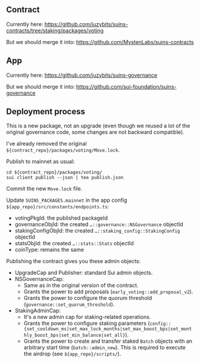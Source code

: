 ## Contract

Currently here:
https://github.com/juzybits/suins-contracts/tree/staking/packages/voting

But we should merge it into:
https://github.com/MystenLabs/suins-contracts

## App

Currently here:
https://github.com/juzybits/suins-governance

But we should merge it into:
https://github.com/sui-foundation/suins-governance

## Deployment process

This is a new package, not an upgrade (even though we reused a lot of the original governance code, some changes are not backward compatible).

I've already removed the original `${contract_repo}/packages/voting/Move.lock`.

Publish to mainnet as usual:
```shell
cd ${contract_repo}/packages/voting/
sui client publish --json | tee publish.json
```

Commit the new `Move.lock` file.

Update `SUINS_PACKAGES.mainnet` in the app config `${app_repo}/src/constants/endpoints.ts`:
- votingPkgId: the published packageId
- governanceObjId: the created `…::governance::NSGovernance` objectId
- stakingConfigObjId: the created `…::staking_config::StakingConfig` objectId
- statsObjId: the created `…::stats::Stats` objectId
- coinType: remains the same

Publishing the contract gives you these admin objects:
- UpgradeCap and Publisher: standard Sui admin objects.
- NSGovernanceCap:
  - Same as in the original version of the contract.
  - Grants the power to add proposals (`early_voting::add_proposal_v2`).
  - Grants the power to configure the quorum threshold (`governance::set_quorum_threshold`).
- StakingAdminCap:
  - It's a new admin cap for staking-related operations.
  - Grants the power to configure staking parameters (`config::{set_cooldown_ms|set_max_lock_months|set_max_boost_bps|set_monthly_boost_bps|set_min_balance|set_all}`).
  - Grants the power to create and transfer staked `Batch` objects with an arbitrary start time (`batch::admin_new`). This is required to execute the airdrop (see `${app_repo}/scripts/`).
